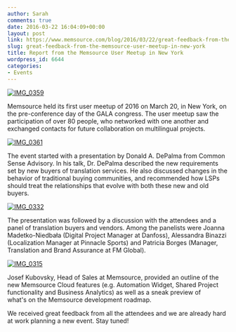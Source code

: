 ```yaml
---
author: Sarah
comments: true
date: 2016-03-22 16:04:09+00:00
layout: post
link: https://www.memsource.com/blog/2016/03/22/great-feedback-from-the-memsource-user-meetup-in-new-york/
slug: great-feedback-from-the-memsource-user-meetup-in-new-york
title: Report from the Memsource User Meetup in New York
wordpress_id: 6644
categories:
- Events
---
```


[![IMG_0359](/wp-content/uploads/2016/03/IMG_0359.jpg)](/wp-content/uploads/2016/03/IMG_0359.jpg)

Memsource held its first user meetup of 2016 on March 20, in New York, on the pre-conference day of the GALA congress. The user meetup saw the participation of over 80 people, who networked with one another and exchanged contacts for future collaboration on multilingual projects.

<!-- more -->

[![IMG_0361](/wp-content/uploads/2016/03/IMG_0361.jpg)](/wp-content/uploads/2016/03/IMG_0361.jpg)





















The event started with a presentation by Donald A. DePalma from Common Sense Advisory. In his talk, Dr. DePalma described the new requirements set by new buyers of translation services. He also discussed changes in the behavior of traditional buying communities, and recommended how LSPs should treat the relationships that evolve with both these new and old buyers.

[![IMG_0332](/wp-content/uploads/2016/03/IMG_0332-1024x768.jpg)](/wp-content/uploads/2016/03/IMG_0332.jpg)

The presentation was followed by a discussion with the attendees and a panel of translation buyers and vendors. Among the panelists were Joanna Madetko-Niedbała (Digital Project Manager at Danfoss), Alessandra Binazzi (Localization Manager at Pinnacle Sports) and Patricia Borges (Manager, Translation and Brand Assurance at FM Global).

[![IMG_0315](/wp-content/uploads/2016/03/IMG_0315.jpg)](/wp-content/uploads/2016/03/IMG_0315.jpg)

Josef Kubovsky, Head of Sales at Memsource, provided an outline of the new Memsource Cloud features (e.g. Automation Widget, Shared Project functionality and Business Analytics) as well as a sneak preview of what's on the Memsource development roadmap.

We received great feedback from all the attendees and we are already hard at work planning a new event. Stay tuned!


